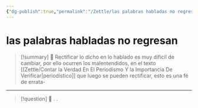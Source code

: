 ```yaml
---
{"dg-publish":true,"permalink":"/Zettle/las palabras habladas no regresan/","title":"las palabras habladas no regresan","created":"Monday, 2023-10-02, 3:13:10 pm","updated":"2023-10-02T15:14"}
---
```



#  las palabras habladas no regresan

> [!summary] 🧠
> Rectificar lo dicho en lo hablado es muy difícil de cambiar, por ello ocurren los malentendidos, en el texto [[Zettle/Contar la Verdad En El Periodismo Y la Importancia De Verificar\|periodístico]] que luego se pueden rectificar, esto es una fé de errata-

- - - 
> [!question] 🔗
> .
> .


